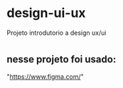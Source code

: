 # design-ui-ux
 Projeto introdutorio a design ux/ui
 #
## nesse projeto foi usado:

 "https://www.figma.com/"
